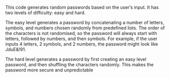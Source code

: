 This code generates random passwords based on the user’s input. It has two levels of difficulty: easy and hard.

The easy level generates a password by concatenating a number of letters, symbols, and numbers chosen randomly from predefined lists. The order of the characters is not randomised, so the password will always start with letters, followed by numbers, and then symbols. For example, if the user inputs 4 letters, 2 symbols, and 2 numbers, the password might look like JduE&!91.

The hard level generates a password by first creating an easy level password, and then shuffling the characters randomly. This makes the password more secure and unpredictable
